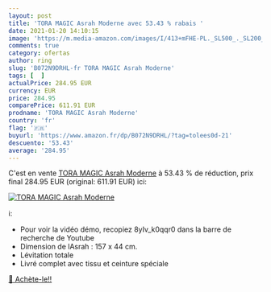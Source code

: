 ```yaml
---
layout: post
title: 'TORA MAGIC Asrah Moderne avec 53.43 % rabais '
date: 2021-01-20 14:10:15
image: 'https://m.media-amazon.com/images/I/413+mFHE-PL._SL500_._SL200_.jpg'
comments: true
category: ofertas
author: ring
slug: 'B072N9DRHL-fr TORA MAGIC Asrah Moderne'
tags: [  ]
actualPrice: 284.95 EUR
currency: EUR
price: 284.95
comparePrice: 611.91 EUR
prodname: 'TORA MAGIC Asrah Moderne'
country: 'fr'
flag: '🇫🇷'
buyurl: 'https://www.amazon.fr/dp/B072N9DRHL/?tag=tolees0d-21'
descuento: '53.43'
average: '284.95'
---
```


C'est en vente [TORA MAGIC Asrah Moderne](https://www.amazon.fr/dp/B072N9DRHL/?tag=tolees0d-21)  à  53.43 % de réduction, prix final  284.95 EUR (original: 611.91 EUR) ici:

[![TORA MAGIC Asrah Moderne](https://m.media-amazon.com/images/I/413+mFHE-PL._SL500_._SL200_.jpg)](https://www.amazon.fr/dp/B072N9DRHL/?tag=tolees0d-21)

ℹ️:

- Pour voir la vidéo démo, recopiez 8yIv_k0qqr0 dans la barre de recherche de Youtube
- Dimension de lAsrah : 157 x 44 cm.
- Lévitation totale
- Livré complet avec tissu et ceinture spéciale

[🛒 Achète-le!!](https://www.amazon.fr/dp/B072N9DRHL/?tag=tolees0d-21)
